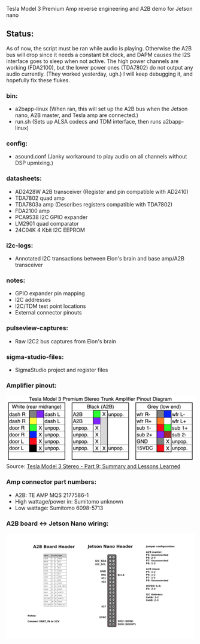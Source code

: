 Tesla Model 3 Premium Amp reverse engineering and A2B demo for Jetson nano

## Status:
As of now, the script must be ran while audio is playing. 
Otherwise the A2B bus will drop since it needs a constant bit clock, 
and DAPM causes the I2S interface goes to sleep when not active. The high power 
channels are working (FDA2100), but the lower power ones (TDA7802) 
do not output any audio currently. (They worked yesterday, ugh.)
I will keep debugging it, and hopefully fix these flukes.

### bin:
- a2bapp-linux (When ran, this will set up the A2B bus when the Jetson nano, A2B master, and Tesla amp are connected.)
- run.sh (Sets up ALSA codecs and TDM interface, then runs a2bapp-linux)

### config:
- asound.conf (Janky workaround to play audio on all channels without DSP upmixing.)

### datasheets:
- AD2428W A2B transceiver (Register and pin compatible with AD2410)
- TDA7802 quad amp
- TDA7803a amp (Describes registers compatible with TDA7802)
- FDA2100 amp
- PCA9538 I2C GPIO expander
- LM2901 quad comparator
- 24C04K 4 Kbit I2C EEPROM

### i2c-logs:
- Annotated I2C transactions between Elon's brain and base amp/A2B transceiver

### notes:
- GPIO expander pin mapping
- I2C addresses
- I2C/TDM test point locations
- External connector pinouts

### pulseview-captures:
- Raw I2C2 bus captures from Elon's brain

### sigma-studio-files:
- SigmaStudio project and register files

### Amplifier pinout:
![Amp connectors](https://github.com/doitaljosh/tesla-model3-premium-amp-re/blob/master/images/amp-pinout.png?raw=true)
Source:  [ Tesla Model 3 Stereo - Part 9: Summary and Lessons Learned](https://www.travisllado.com/2019/05/tesla-model-3-stereo-part-9-summary-and.html)

### Amp connector part numbers:
- A2B: TE AMP MQS 2177586-1
- High wattage/power in: Sumitomo unknown
- Low wattage: Sumitomo 6098-5713

### A2B board <-> Jetson Nano wiring:
![Wiring](https://github.com/doitaljosh/tesla-model3-premium-amp-re/blob/master/images/a2b-jetson-nano.png?raw=true)
